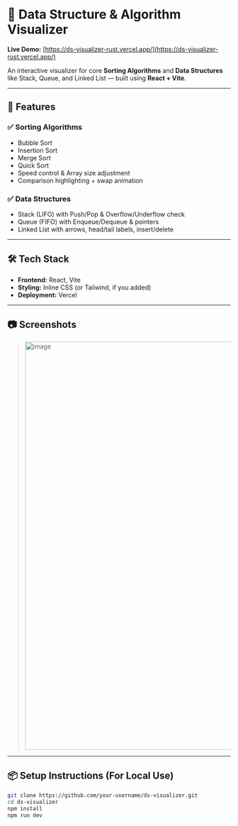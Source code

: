 # 🧠 Data Structure & Algorithm Visualizer

**Live Demo:** [https://ds-visualizer-rust.vercel.app/](https://ds-visualizer-rust.vercel.app/)

An interactive visualizer for core **Sorting Algorithms** and **Data Structures** like Stack, Queue, and Linked List — built using **React + Vite**.

---

## 🚀 Features

### ✅ Sorting Algorithms
- Bubble Sort
- Insertion Sort
- Merge Sort
- Quick Sort
- Speed control & Array size adjustment
- Comparison highlighting + swap animation

### ✅ Data Structures
- Stack (LIFO) with Push/Pop & Overflow/Underflow check
- Queue (FIFO) with Enqueue/Dequeue & pointers
- Linked List with arrows, head/tail labels, insert/delete

---

## 🛠 Tech Stack

- **Frontend:** React, Vite
- **Styling:** Inline CSS (or Tailwind, if you added)
- **Deployment:** Vercel

---

## 📷 Screenshots

> <img width="1453" height="920" alt="image" src="https://github.com/user-attachments/assets/7152ef56-135f-47cd-ae39-58bf3df25603" />


---

## 📦 Setup Instructions (For Local Use)

```bash
git clone https://github.com/your-username/ds-visualizer.git
cd ds-visualizer
npm install
npm run dev

